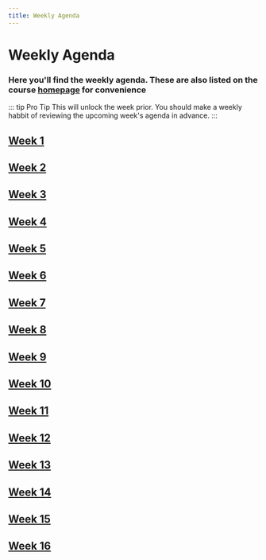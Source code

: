 ```yaml
---
title: Weekly Agenda
---
```


# Weekly Agenda

### Here you'll find the weekly agenda. These are also listed on the course [homepage](/) for convenience

::: tip Pro Tip
This will unlock the week prior. You should make a weekly habbit of reviewing the upcoming week's agenda in advance.
:::

## [Week 1](./week-1)

## [Week 2](./week-2)

## [Week 3](./week-3)

## [Week 4](./week-4)

## [Week 5](./week-5)

## [Week 6](./week-6)

## [Week 7](./week-7-disabled)

## [Week 8](./week-8)

## [Week 9](./week-9)

## [Week 10](./week-10)

## [Week 11](./week-11)

## [Week 12](./week-12)

## [Week 13](./week-13)

## [Week 14](./week-14)

## [Week 15](./week-15)

## [Week 16](./week-16)

